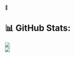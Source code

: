 👋
# 📊 GitHub Stats:
![](https://github-readme-streak-stats.herokuapp.com/?user=OrhanYigitDurmaz&theme=tokyonight&hide_border=false)<br/>
![](https://github-readme-stats.vercel.app/api/top-langs/?username=OrhanYigitDurmaz&theme=tokyonight&hide_border=false&include_all_commits=false&count_private=false&layout=compact)<br/>
